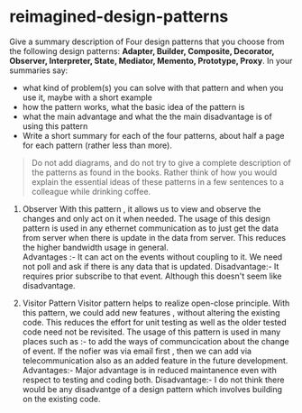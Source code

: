 # reimagined-design-patterns

Give a summary description of Four design patterns that you choose from the following design patterns: **Adapter,  Builder, Composite, Decorator, Observer, Interpreter, State, Mediator, Memento, Prototype, Proxy**. In your summaries say:

- what kind of problem(s) you can solve with that pattern and when you use it, maybe with a short example
- how the pattern works, what the basic idea of the pattern is
- what the main advantage and what the the main disadvantage is of using this pattern
- Write a short summary for each of the four patterns, about half a page for each pattern (rather less than more). 

> Do not add diagrams, and do not try to give a complete description of the patterns as found in the books. Rather think of how you would explain the essential ideas of these patterns in a few sentences to a colleague while drinking coffee.


1. Observer
   With this pattern , it allows us to view and observe the changes and only act on it when needed. The usage of this design pattern is used in any ethernet communication as to just get the data from server when there is update in the data from server. This reduces the higher bandwidth usage in general.  
   Advantages :- It can act on the events without coupling to it. We need not poll and ask if there is any data that is updated. 
   Disadvantage:- It requires prior subscribe to that event. Although this doesn't seem like disadvantage.
   
 2. Visitor Pattern
    Visitor pattern helps to realize open-close principle. With this pattern, we could add new features , without altering the existing code. This reduces the effort for unit testing as well as the older tested code need not be revisited. The usage of this pattern is used in many places such as :- to add the ways of communcication about the change of event. If the nofier was via email first , then we can add via telecommunication also as an added feature in the future development.
    Advantages:- Major advantage is in reduced maintanence even with respect to testing and coding both.
    Disadvantage:- I do not think there would be any disadvantge of a design pattern which involves building on the existing code.
    
  
